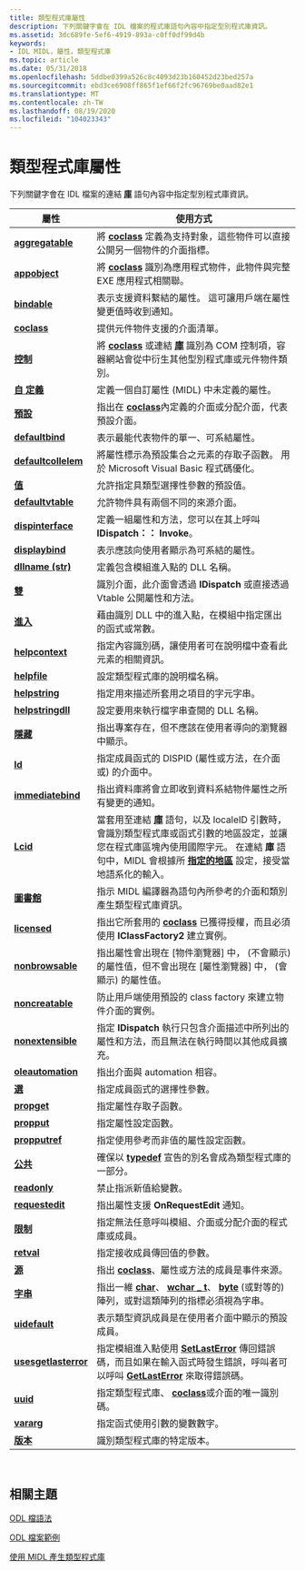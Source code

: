 ```yaml
---
title: 類型程式庫屬性
description: 下列關鍵字會在 IDL 檔案的程式庫語句內容中指定型別程式庫資訊。
ms.assetid: 3dc689fe-5ef6-4919-893a-c0ff0df99d4b
keywords:
- IDL MIDL，屬性，類型程式庫
ms.topic: article
ms.date: 05/31/2018
ms.openlocfilehash: 5ddbe0399a526c8c4093d23b160452d23bed257a
ms.sourcegitcommit: ebd3ce6908ff865f1ef66f2fc96769be0aad82e1
ms.translationtype: MT
ms.contentlocale: zh-TW
ms.lasthandoff: 08/19/2020
ms.locfileid: "104023343"
---
```

# <a name="type-library-attributes"></a>類型程式庫屬性

下列關鍵字會在 IDL 檔案的連結 [**庫**](library.md) 語句內容中指定型別程式庫資訊。



| 屬性                                    | 使用方式                                                                                                                                                                                                                                                                                                                                                                                                  |
|----------------------------------------------|--------------------------------------------------------------------------------------------------------------------------------------------------------------------------------------------------------------------------------------------------------------------------------------------------------------------------------------------------------------------------------------------------------|
| [**aggregatable**](aggregatable.md)         | 將 [**coclass**](coclass.md) 定義為支持對象，這些物件可以直接公開另一個物件的介面指標。                                                                                                                                                                                                                                                                              |
| [**appobject**](appobject.md)               | 將 [**coclass**](coclass.md) 識別為應用程式物件，此物件與完整 EXE 應用程式相關聯。                                                                                                                                                                                                                                                                                   |
| [**bindable**](bindable.md)                 | 表示支援資料繫結的屬性。 這可讓用戶端在屬性變更值時收到通知。                                                                                                                                                                                                                                                                        |
| [**coclass**](coclass.md)                   | 提供元件物件支援的介面清單。                                                                                                                                                                                                                                                                                                                                 |
| [**控制**](control.md)                   | 將 [**coclass**](coclass.md) 或連結 [**庫**](library.md) 識別為 COM 控制項，容器網站會從中衍生其他型別程式庫或元件物件類別。                                                                                                                                                                                                                 |
| [**自 定義**](custom.md)                     | 定義一個自訂屬性 (MIDL) 中未定義的屬性。                                                                                                                                                                                                                                                                                                                                                  |
| [**預設**](default.md)                   | 指出在 [**coclass**](coclass.md)內定義的介面或分配介面，代表預設介面。                                                                                                                                                                                                                                                                          |
| [**defaultbind**](defaultbind.md)           | 表示最能代表物件的單一、可系結屬性。                                                                                                                                                                                                                                                                                                                               |
| [**defaultcollelem**](defaultcollelem.md)   | 將屬性標示為預設集合之元素的存取子函數。 用於 Microsoft Visual Basic 程式碼優化。                                                                                                                                                                                                                                                                |
| [**值**](defaultvalue.md)         | 允許指定具類型選擇性參數的預設值。                                                                                                                                                                                                                                                                                                                                |
| [**defaultvtable**](defaultvtable.md)       | 允許物件具有兩個不同的來源介面。                                                                                                                                                                                                                                                                                                                                              |
| [**dispinterface**](dispinterface.md)       | 定義一組屬性和方法，您可以在其上呼叫 **IDispatch：： Invoke**。                                                                                                                                                                                                                                                                                                                   |
| [**displaybind**](displaybind.md)           | 表示應該向使用者顯示為可系結的屬性。                                                                                                                                                                                                                                                                                                                                 |
| [**dllname (str)**](dllname-str-.md)         | 定義包含模組進入點的 DLL 名稱。                                                                                                                                                                                                                                                                                                                               |
| [**雙**](dual.md)                         | 識別介面，此介面會透過 **IDispatch** 或直接透過 Vtable 公開屬性和方法。                                                                                                                                                                                                                                                                                |
| [**進入**](entry.md)                       | 藉由識別 DLL 中的進入點，在模組中指定匯出的函式或常數。                                                                                                                                                                                                                                                                                                      |
| [**helpcontext**](helpcontext.md)           | 指定內容識別碼，讓使用者可在說明檔中查看此元素的相關資訊。                                                                                                                                                                                                                                                                                                |
| [**helpfile**](helpfile.md)                 | 設定類型程式庫的說明檔名稱。                                                                                                                                                                                                                                                                                                                                                     |
| [**helpstring**](helpstring.md)             | 指定用來描述所套用之項目的字元字串。                                                                                                                                                                                                                                                                                                                 |
| [**helpstringdll**](helpstringdll.md)       | 設定要用來執行檔字串查閱的 DLL 名稱。                                                                                                                                                                                                                                                                                                                                 |
| [**隱藏**](hidden.md)                     | 指出專案存在，但不應該在使用者導向的瀏覽器中顯示。                                                                                                                                                                                                                                                                                                                 |
| [**Id**](id.md)                             | 指定成員函式的 DISPID (屬性或方法，在介面或) 的介面中。                                                                                                                                                                                                                                                                                            |
| [**immediatebind**](immediatebind.md)       | 指出資料庫將會立即收到資料系結物件屬性之所有變更的通知。                                                                                                                                                                                                                                                                                          |
| [**Lcid**](lcid.md)                         | 當套用至連結 [**庫**](library.md) 語句，以及 localeID 引數時，會識別類型程式庫或函式引數的地區設定，並讓您在程式庫區塊內使用國際字元。 在連結 **庫** 語句中，MIDL 會根據所 [**指定的地區**](lcid.md) 設定，接受當地語系化的輸入。 |
| [**圖書館**](library.md)                   | 指示 MIDL 編譯器為語句內所參考的介面和類別產生類型程式庫資訊。                                                                                                                                                                                                                                                                       |
| [**licensed**](licensed.md)                 | 指出它所套用的 [**coclass**](coclass.md) 已獲得授權，而且必須使用 **IClassFactory2** 建立實例。                                                                                                                                                                                                                                                                 |
| [**nonbrowsable**](nonbrowsable.md)         | 指出屬性會出現在 [物件瀏覽器] 中， (不會顯示) 的屬性值，但不會出現在 [屬性瀏覽器] 中， (會顯示) 的屬性值。                                                                                                                                                                                                                         |
| [**noncreatable**](noncreatable.md)         | 防止用戶端使用預設的 class factory 來建立物件介面的實例。                                                                                                                                                                                                                                                                                                     |
| [**nonextensible**](nonextensible.md)       | 指定 **IDispatch** 執行只包含介面描述中所列出的屬性和方法，而且無法在執行時間以其他成員擴充。                                                                                                                                                                                                                |
| [**oleautomation**](oleautomation.md)       | 指出介面與 automation 相容。                                                                                                                                                                                                                                                                                                                                             |
| [**選**](optional.md)                 | 指定成員函式的選擇性參數。                                                                                                                                                                                                                                                                                                                                                 |
| [**propget**](propget.md)                   | 指定屬性存取子函數。                                                                                                                                                                                                                                                                                                                                                                |
| [**propput**](propput.md)                   | 指定屬性設定函數。                                                                                                                                                                                                                                                                                                                                                                 |
| [**propputref**](propputref.md)             | 指定使用參考而非值的屬性設定函數。                                                                                                                                                                                                                                                                                                                        |
| [**公共**](public.md)                     | 確保以 [**typedef**](typedef.md) 宣告的別名會成為類型程式庫的一部分。                                                                                                                                                                                                                                                                                                       |
| [**readonly**](readonly.md)                 | 禁止指派新值給變數。                                                                                                                                                                                                                                                                                                                                                         |
| [**requestedit**](requestedit.md)           | 指出屬性支援 **OnRequestEdit** 通知。                                                                                                                                                                                                                                                                                                                               |
| [**限制**](restricted.md)             | 指定無法任意呼叫模組、介面或分配介面的程式庫或成員。                                                                                                                                                                                                                                                                                             |
| [**retval**](retval.md)                     | 指定接收成員傳回值的參數。                                                                                                                                                                                                                                                                                                                                 |
| [**源**](source.md)                     | 指出 [**coclass**](coclass.md)、屬性或方法的成員是事件來源。                                                                                                                                                                                                                                                                                                    |
| [**字串**](string.md)                     | 指出一維 [**char**](char-idl.md)、 [**wchar \_ t**](wchar-t.md)、 [**byte**](byte.md) (或對等的) 陣列，或對這類陣列的指標必須視為字串。                                                                                                                                                                                                      |
| [**uidefault**](uidefault.md)               | 表示類型資訊成員是在使用者介面中顯示的預設成員。                                                                                                                                                                                                                                                                                                    |
| [**usesgetlasterror**](usesgetlasterror.md) | 指定模組進入點使用 [**SetLastError**](/windows/desktop/api/errhandlingapi/nf-errhandlingapi-setlasterror) 傳回錯誤碼，而且如果在輸入函式時發生錯誤，呼叫者可以呼叫 [**GetLastError**](/windows/desktop/api/errhandlingapi/nf-errhandlingapi-getlasterror) 來取得錯誤碼。                                                                                                                                                     |
| [**uuid**](uuid.md)                         | 指定類型程式庫、 [**coclass**](coclass.md)或介面的唯一識別碼。                                                                                                                                                                                                                                                                                                           |
| [**vararg**](vararg.md)                     | 指定函式使用引數的變數數字。                                                                                                                                                                                                                                                                                                                                      |
| [**版本**](version.md)                   | 識別類型程式庫的特定版本。                                                                                                                                                                                                                                                                                                                                                     |



 

## <a name="related-topics"></a>相關主題

<dl> <dt>

[ODL 檔語法](/previous-versions/windows/desktop/automat/odl-file-syntax)
</dt> <dt>

[ODL 檔案範例](/previous-versions/windows/desktop/automat/odl-file-example)
</dt> <dt>

[使用 MIDL 產生類型程式庫](generating-a-type-library-with-midl-2.md)
</dt> </dl>

 

 
